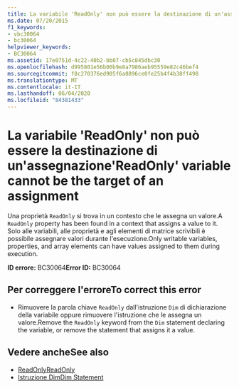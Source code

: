 ```yaml
---
title: La variabile 'ReadOnly' non può essere la destinazione di un'assegnazione
ms.date: 07/20/2015
f1_keywords:
- vbc30064
- bc30064
helpviewer_keywords:
- BC30064
ms.assetid: 17e0751d-4c22-40b2-bb07-cb5c845dbc30
ms.openlocfilehash: d995801e56b00b9e8a7986aeb95559e82c46bef4
ms.sourcegitcommit: f8c270376ed905f6a8896ce0fe25b4f4b38ff498
ms.translationtype: MT
ms.contentlocale: it-IT
ms.lasthandoff: 06/04/2020
ms.locfileid: "84381433"
---
```

# <a name="readonly-variable-cannot-be-the-target-of-an-assignment"></a><span data-ttu-id="313f8-102">La variabile 'ReadOnly' non può essere la destinazione di un'assegnazione</span><span class="sxs-lookup"><span data-stu-id="313f8-102">'ReadOnly' variable cannot be the target of an assignment</span></span>
<span data-ttu-id="313f8-103">Una proprietà `ReadOnly` si trova in un contesto che le assegna un valore.</span><span class="sxs-lookup"><span data-stu-id="313f8-103">A `ReadOnly` property has been found in a context that assigns a value to it.</span></span> <span data-ttu-id="313f8-104">Solo alle variabili, alle proprietà e agli elementi di matrice scrivibili è possibile assegnare valori durante l'esecuzione.</span><span class="sxs-lookup"><span data-stu-id="313f8-104">Only writable variables, properties, and array elements can have values assigned to them during execution.</span></span>  
  
 <span data-ttu-id="313f8-105">**ID errore:** BC30064</span><span class="sxs-lookup"><span data-stu-id="313f8-105">**Error ID:** BC30064</span></span>  
  
## <a name="to-correct-this-error"></a><span data-ttu-id="313f8-106">Per correggere l'errore</span><span class="sxs-lookup"><span data-stu-id="313f8-106">To correct this error</span></span>  
  
- <span data-ttu-id="313f8-107">Rimuovere la parola chiave `ReadOnly` dall'istruzione `Dim` di dichiarazione della variabile oppure rimuovere l'istruzione che le assegna un valore.</span><span class="sxs-lookup"><span data-stu-id="313f8-107">Remove the `ReadOnly` keyword from the `Dim` statement declaring the variable, or remove the statement that assigns it a value.</span></span>  
  
## <a name="see-also"></a><span data-ttu-id="313f8-108">Vedere anche</span><span class="sxs-lookup"><span data-stu-id="313f8-108">See also</span></span>

- [<span data-ttu-id="313f8-109">ReadOnly</span><span class="sxs-lookup"><span data-stu-id="313f8-109">ReadOnly</span></span>](../language-reference/modifiers/readonly.md)
- [<span data-ttu-id="313f8-110">Istruzione Dim</span><span class="sxs-lookup"><span data-stu-id="313f8-110">Dim Statement</span></span>](../language-reference/statements/dim-statement.md)
